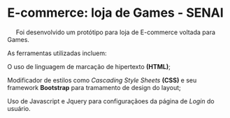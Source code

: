 # E-commerce: loja de Games - SENAI 

 &nbsp;&nbsp;&nbsp;&nbsp; Foi desenvolvido um protótipo para loja de E-commerce voltada para Games.
 
 As ferramentas utilizadas incluem: 
 
 O uso de linguagem de marcação de hipertexto __(HTML)__;
 
 Modificador de estilos como _Cascading Style Sheets_  __(CSS)__ e seu framework __Bootstrap__ para tramamento de design do layout;
 
 Uso de Javascript e Jquery para configuraçãoes da página de _Login_ do usuário.
